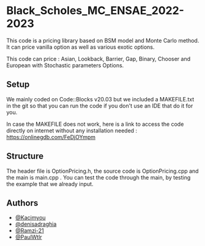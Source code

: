 
# Black_Scholes_MC_ENSAE_2022-2023

This code is a pricing library based on BSM model and Monte Carlo method. It can price vanilla option as well as various exotic options.

This code can price : Asian, Lookback, Barrier, Gap, Binary, Chooser and European with Stochastic parameters Options.


## Setup

We mainly coded on Code::Blocks v20.03 but we included a MAKEFILE.txt in the git so that you can run the code if you don't use an IDE that do it for you. 

In case the MAKEFILE does not work, here is a link to access the code directly on internet without any installation needed :  https://onlinegdb.com/FeDjOYmpm




    
## Structure

The header file is OptionPricing.h, the source code is OptionPricing.cpp and the main is main.cpp . You can test the code through the main, by testing the example that we already input.




## Authors

- [@Kacimyou](https://www.github.com/kacimyou)
- [@denisadraghia](https://www.github.com/denisadraghia)
- [@Ramzi-21](https://www.github.com/Ramzi-21)
- [@PaulWtlr](https://www.github.com/PaulWtlr)

